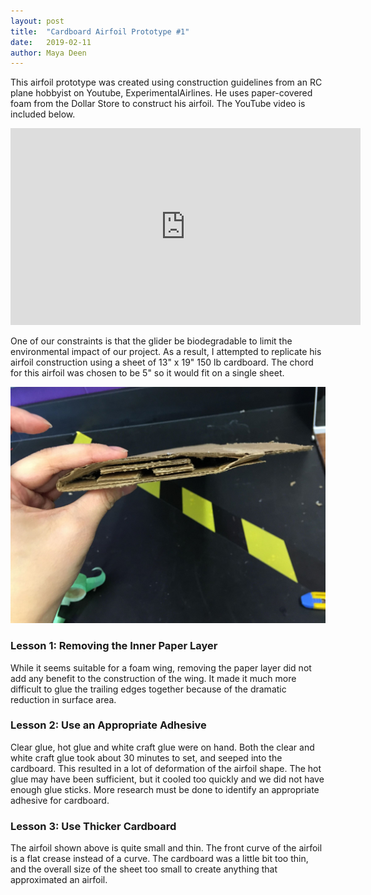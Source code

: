 ```yaml
---
layout: post
title:  "Cardboard Airfoil Prototype #1"
date:   2019-02-11
author: Maya Deen
---
```


This airfoil prototype was created using construction guidelines from an RC plane hobbyist on Youtube, ExperimentalAirlines. He uses paper-covered foam from the Dollar Store to construct his airfoil. The YouTube video is included below.

<div align="center"><iframe width="560" height="315" src="https://www.youtube.com/embed/karr67ZYho4" frameborder="0" allow="accelerometer; autoplay; encrypted-media; gyroscope; picture-in-picture" allowfullscreen></iframe></div>

One of our constraints is that the glider be biodegradable to limit the environmental impact of our project. As a result, I attempted to replicate his airfoil construction using a sheet of 13" x 19" 150 lb cardboard. The chord for this airfoil was chosen to be 5" so it would fit on a single sheet.

![Profile image of cardboard airfoil](/assets/CardboardAirfoil1_Profile.jpg)

### Lesson 1: Removing the Inner Paper Layer
While it seems suitable for a foam wing, removing the paper layer did not add any benefit to the construction of the wing. It made it much more difficult to glue the trailing edges together because of the dramatic reduction in surface area.

### Lesson 2: Use an Appropriate Adhesive
Clear glue, hot glue and white craft glue were on hand. Both the clear and white craft glue took about 30 minutes to set, and seeped into the cardboard. This resulted in a lot of deformation of the airfoil shape. The hot glue may have been sufficient, but it cooled too quickly and we did not have enough glue sticks. More research must be done to identify an appropriate adhesive for cardboard.

### Lesson 3: Use Thicker Cardboard
The airfoil shown above is quite small and thin. The front curve of the airfoil is a flat crease instead of a curve. The cardboard was a little bit too thin, and the overall size of the sheet too small to create anything that approximated an airfoil.
